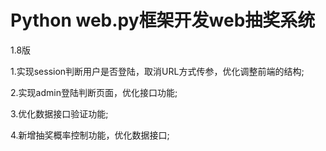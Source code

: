 ﻿
# Python web.py框架开发web抽奖系统


1.8版

1.实现session判断用户是否登陆，取消URL方式传参，优化调整前端的结构;

2.实现admin登陆判断页面，优化接口功能;

3.优化数据接口验证功能;

4.新增抽奖概率控制功能，优化数据接口;
